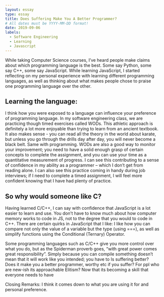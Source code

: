 ```yaml
---
layout: essay
type: essay
title: Does Suffering Make You A Better Programmer?
# All dates must be YYYY-MM-DD format!
date: 2019-09-06
labels:
  - Software Engineering
  - Learning
  - Javascript
---
```


While taking Computer Science courses, I’ve heard people make claims about which programming language is the best. Some say Python, some say C++, some say JavaScript. 
While learning JavaScript, I started reflecting on my personal experience with learning different programming languages, as well as thinking about what makes people chose to praise one programming language over the other. 

Learning the language:
---
I think how you were exposed to a language can influence your preference of programming language. In my software engineering class, we are practicing though timed exercises called WODs. This athletic approach is definitely a lot more enjoyable than trying to learn from an ancient textbook. It also makes sense - you can read all the theory in the world about karate, but unless you go through the drills day after day, you will never become a black belt. Same with programming. WODs are also a good way to monitor your improvement; you need to have a solid enough grasp of certain concepts to complete the assignment, and you can use your time as a quantitative measurement of progress. I can see this contributing to a sense of confidence in my ability as a programmer – which I don’t get from reading alone. I can also see this practice coming in handy during job interviews; if I need to complete a timed assignment, I will feel more confident knowing that I have had plenty of practice.  


So why would someone like C? 
---
Having learned C/C++, I can say with confidence that JavaScript is a lot easier to learn and use. You don’t have to know much about how computer memory works to code in JS, not to the degree that you would to code in C++. There are certain quirks in JavaScript that I like: I like how you can compare not only the value of a variable but the type (using ===), as well as simplify functions using the Conditional (Ternary) Operator. 

Some programming languages such as C/C++ give you more control over what you do, but as the Spiderman proverb goes, “with great power comes great responsibility”.  Simply because you can compile something doesn’t mean that it will work like you intended; you have to 
Is suffering better? Does it make you a better programmer, worthy etc if you suffer? 
For ppl who are new-ish its approachable 
Elitism? Now that its becoming a skill that everyone needs to have 

Closing Remarks:  I think it comes down to what you are using it for and personal preference. 



